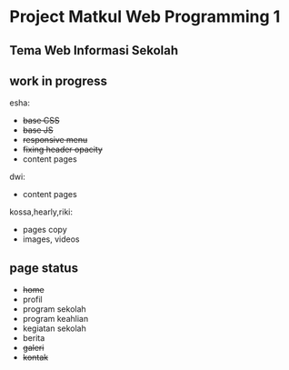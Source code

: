 # Project Matkul Web Programming 1
## Tema Web Informasi Sekolah

## work in progress

esha:
* ~~base CSS~~
* ~~base JS~~
* ~~responsive menu~~
* ~~fixing header opacity~~
* content pages

dwi:
* content pages

kossa,hearly,riki:
* pages copy
* images, videos

## page status
* ~~home~~
* profil
* program sekolah
* program keahlian
* kegiatan sekolah
* berita
* ~~galeri~~
* ~~kontak~~